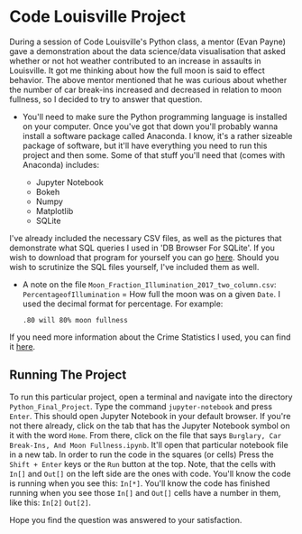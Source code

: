 # Code Louisville Project

During a session of Code Louisville's Python class, a mentor (Evan Payne) gave a demonstration about the data science/data visualisation that asked whether or not hot weather contributed to an increase in assaults in Louisville. It got me thinking about how the full moon is said to effect behavior. The above mentor mentioned that he was curious about whether the number of car break-ins increased and decreased in relation to moon fullness, so I decided to try to answer that question.


* You'll need to make sure the Python programming language is installed on your computer. Once you've got that down you'll probably wanna install a software package called Anaconda. I know, it's a rather sizeable package of software, but it'll have everything you need to run this project and then some. Some of that stuff you'll need that (comes with Anaconda) includes:  
    
    * Jupyter Notebook
    * Bokeh
    * Numpy
    * Matplotlib
    * SQLite

I've already included the necessary CSV files, as well as the pictures that demonstrate what SQL queries I used in 'DB Browser For SQLite'. If you wish to download that program for yourself you can go [here](http://sqlitebrowser.org/). Should you wish to scrutinize the SQL files yourself, I've included them as well.

* A note on the file `Moon_Fraction_Illumination_2017_two_column.csv`:  
`PercentageofIllumination` = How full the moon was on a given `Date`. I used the decimal format for percentage. For example:   
     
     `.80 will 80% moon fullness`


If you need more information about the Crime Statistics I used, you can find it [here](https://data.louisvilleky.gov/dataset/crime-data).

## Running The Project

To run this particular project, open a terminal and navigate into the directory `Python_Final_Project`. Type the command `jupyter-notebook` and press `Enter`. This should open Jupyter Notebook in your default browser. If you're not there already, click on the tab that has the Jupyter Notebook symbol on it with the word `Home`. From there, click on the file that says `Burglary, Car Break-Ins, And Moon Fullness.ipynb`. It'll open that particular notebook file in a new tab. In order to run the code in the squares (or cells) Press the `Shift + Enter` keys or the `Run` button at the top. Note, that the cells with `In[]` and `Out[]` on the left side are the ones with code. You'll know the code is running when you see this: `In[*]`. You'll know the code has finished running when you see those `In[]` and `Out[]` cells have a number in them, like this: `In[2]`  `Out[2]`. 

Hope you find the question was answered to your satisfaction.
